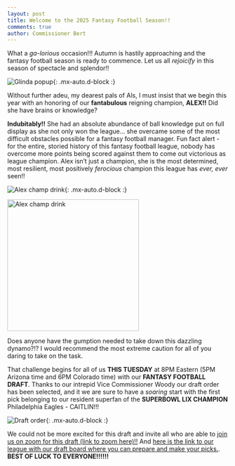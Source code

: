 ```yaml
---
layout: post
title: Welcome to the 2025 Fantasy Football Season!!
comments: true
author: Commissioner Bert
---
```



What a _ga-lorious_ occasion!!! Autumn is hastily approaching and the fantasy football season is ready to commence. Let us all _rejoicify_ in this season of spectacle and splendor!!

![Glinda popup](https://al-pals.github.io/assets/img/glinda_popup.gif){: .mx-auto.d-block :}


Without further adeu, my dearest pals of Als, I must insist that we begin this year with an honoring of our **fantabulous** reigning champion, **ALEX!!** 
Did she have brains or knowledge? 

**Indubitably!!**
She had an absolute abundance of ball knowledge put on full display as she not only won the league... she overcame some of the most difficult obstacles possible for a fantasy football manager. 
Fun fact alert - for the entire, storied history of this fantasy football league, nobody has overcome more points being scored against them to come out victorious as league champion.
Alex isn’t just a champion, she is the most determined, most resilient, most positively _ferocious_ champion this league has _ever, ever_ seen!!


![Alex champ drink](https://al-pals.github.io/assets/img/alex_champ_drink.png){: .mx-auto.d-block :}

<img src="https://al-pals.github.io/assets/img/alex_champ_drink.png" alt="Alex champ drink" width="300">


Does anyone have the gumption needed to take down this dazzling dynamo?!? I would recommend the most extreme caution for all of you daring to take on the task.

That challenge begins for all of us **THIS TUESDAY** at 8PM Eastern (5PM Arizona time and 6PM Colorado time) with our **FANTASY FOOTBALL DRAFT**. 
Thanks to our intrepid Vice Commissioner Woody our draft order has been selected, and it we are sure to have a _soaring_ start 
with the first pick belonging to our resident superfan of the **SUPERBOWL LIX CHAMPION** Philadelphia Eagles - CAITLIN!!!

![Draft order](https://al-pals.github.io/assets/img/draft_order.jpeg){: .mx-auto.d-block :}

We could not be more excited for this draft and invite all who are able to [join us on zoom for this draft (link to zoom here)!!](https://ncsu.zoom.us/j/93077515043?pwd=K3Mh6FTozVa0OICJHxKCdrUrpQ0Nw3.1)
And [here is the link to our league with our draft board where you can prepare and make your picks.](https://sleeper.com/draft/nfl/1257090487253204992). **BEST OF LUCK TO EVERYONE!!!!!!**
